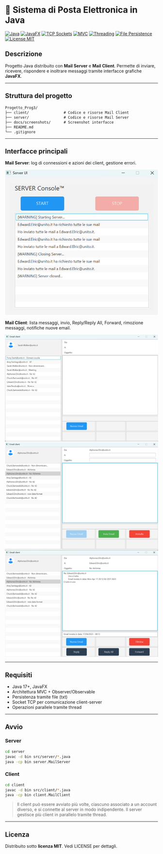 # 📧 Sistema di Posta Elettronica in Java

[![Java](https://img.shields.io/badge/Java-17-blue?logo=java&logoColor=white&style=flat)](https://www.java.com/)
[![JavaFX](https://img.shields.io/badge/JavaFX-GUI-61DAFB?logo=java&logoColor=white&style=flat)](https://openjfx.io/)
[![TCP Sockets](https://img.shields.io/badge/TCP%20Sockets-Network-orange?style=flat)]()
[![MVC](https://img.shields.io/badge/MVC-Pattern-green?style=flat)]()
[![Threading](https://img.shields.io/badge/Threading-Concurrency-red?style=flat)]()
[![File Persistence](https://img.shields.io/badge/File%20Persistence-Storage-yellow?style=flat)]()
[![License MIT](https://img.shields.io/badge/License-MIT-brightgreen?style=flat)]()

## Descrizione
Progetto Java distribuito con **Mail Server** e **Mail Client**. Permette di inviare, ricevere, rispondere e inoltrare messaggi tramite interfacce grafiche **JavaFX**.

---

## Struttura del progetto

```
Progetto_Prog3/
├── client/                # Codice e risorse Mail Client
├── server/                # Codice e risorse Mail Server
├── docs/screenshots/      # Screenshot interfacce
├── README.md
└── .gitignore
```

---

## Interfacce principali

**Mail Server**: log di connessioni e azioni dei client, gestione errori.

![Mail Server](docs/screenshots/mail_server_main.png)

**Mail Client**: lista messaggi, invio, Reply/Reply All, Forward, rimozione messaggi, notifiche nuove email.

![Mail Client - Inbox](docs/screenshots/mail_client_inbox.png)  
![Mail Client - Composizione](docs/screenshots/mail_client_compose.png)  
![Mail Client - Reply/Forward](docs/screenshots/mail_client_reply_forward.png)

---

## Requisiti

- Java 17+, JavaFX  
- Architettura MVC + Observer/Observable  
- Persistenza tramite file (txt)  
- Socket TCP per comunicazione client-server  
- Operazioni parallele tramite thread  

---

## Avvio

### Server
```bash
cd server
javac -d bin src/server/*.java
java -cp bin server.MailServer
```

### Client
```bash
cd client
javac -d bin src/client/*.java
java -cp bin client.MailClient
```

> Il client può essere avviato più volte, ciascuno associato a un account diverso, e si connette al server in modo indipendente. Il server gestisce più client in parallelo tramite thread.


---

## Licenza
Distribuito sotto **licenza MIT**. Vedi LICENSE per dettagli.
